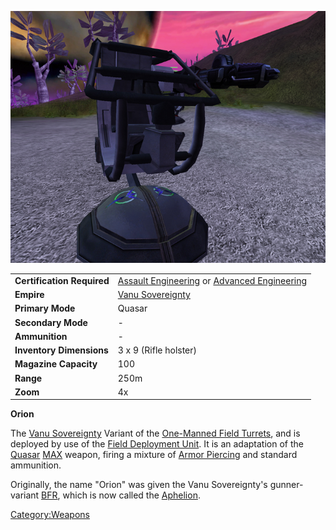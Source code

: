 ![](../images/Orion.jpg "Orion.jpg")

|                            |                                                                                                                                      |
| -------------------------- | ------------------------------------------------------------------------------------------------------------------------------------ |
| **Certification Required** | [Assault Engineering](../certifications/Assault_Engineering.md) or [Advanced Engineering](../certifications/Advanced_Engineering.md) |
| **Empire**                 | [Vanu Sovereignty](../etc/Vanu_Sovereignty.md)                                                                                       |
| **Primary Mode**           | Quasar                                                                                                                               |
| **Secondary Mode**         | \-                                                                                                                                   |
| **Ammunition**             | \-                                                                                                                                   |
| **Inventory Dimensions**   | 3 x 9 (Rifle holster)                                                                                                                |
| **Magazine Capacity**      | 100                                                                                                                                  |
| **Range**                  | 250m                                                                                                                                 |
| **Zoom**                   | 4x                                                                                                                                   |

**Orion**

The [Vanu Sovereignty](../etc/Vanu_Sovereignty.md) Variant of the
[One-Manned Field Turrets](weapons/One-Manned_Field_Turret.md), and is
deployed by use of the [Field Deployment
Unit](Field_Deployment_Unit.md). It is an adaptation of the
[Quasar](../items/Quasar.md) [MAX](../items/Mechanized_Assault_Exo-Suit.md) weapon, firing a
mixture of [Armor Piercing](../terminology/Armor_Piercing.md) and standard
ammunition.

Originally, the name "Orion" was given the Vanu Sovereignty's
gunner-variant [BFR](../vehicles/BattleFrame_Robotics.md), which is now called the
[Aphelion](../vehicles/Aphelion.md).

[Category:Weapons](Category:Weapons.md)
